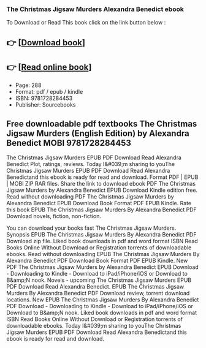 ### The Christmas Jigsaw Murders Alexandra Benedict ebook

To Download or Read This book click on the link button below :

## 👉  [**[Download book](http://get-pdfs.com/download.php?group=book&from=github.com&id=716657&lnk=1079 "Download book")**]

## 👉  [**[Read online book](http://get-pdfs.com/download.php?group=book&from=github.com&id=716657&lnk=1079 "Read online book")**]


* Page: 288
* Format: pdf / epub / kindle
* ISBN: 9781728284453
* Publisher: Sourcebooks



## Free downloadable pdf textbooks The Christmas Jigsaw Murders (English Edition) by Alexandra Benedict MOBI 9781728284453


The Christmas Jigsaw Murders EPUB PDF Download Read Alexandra Benedict Plot, ratings, reviews. Today I&amp;#039;m sharing to youThe Christmas Jigsaw Murders EPUB PDF Download Read Alexandra Benedictand this ebook is ready for read and download. Format PDF | EPUB | MOBI ZIP RAR files. Share the link to download ebook PDF The Christmas Jigsaw Murders by Alexandra Benedict EPUB Download Kindle edition free. Read without downloading PDF The Christmas Jigsaw Murders by Alexandra Benedict EPUB Download Book Format PDF EPUB Kindle. Rate this book EPUB The Christmas Jigsaw Murders By Alexandra Benedict PDF Download novels, fiction, non-fiction.

You can download your books fast The Christmas Jigsaw Murders. Synopsis EPUB The Christmas Jigsaw Murders By Alexandra Benedict PDF Download zip file. Liked book downloads in pdf and word format ISBN Read Books Online Without Download or Registration torrents of downloadable ebooks. Read without downloading EPUB The Christmas Jigsaw Murders By Alexandra Benedict PDF Download Book Format PDF EPUB Kindle. New PDF The Christmas Jigsaw Murders by Alexandra Benedict EPUB Download - Downloading to Kindle - Download to iPad/iPhone/iOS or Download to B&amp;amp;N nook. Novels - upcoming The Christmas Jigsaw Murders EPUB PDF Download Read Alexandra Benedict. EPUB The Christmas Jigsaw Murders By Alexandra Benedict PDF Download review, torrent download locations. New EPUB The Christmas Jigsaw Murders By Alexandra Benedict PDF Download - Downloading to Kindle - Download to iPad/iPhone/iOS or Download to B&amp;amp;N nook. Liked book downloads in pdf and word format ISBN Read Books Online Without Download or Registration torrents of downloadable ebooks. Today I&amp;#039;m sharing to youThe Christmas Jigsaw Murders EPUB PDF Download Read Alexandra Benedictand this ebook is ready for read and download.





